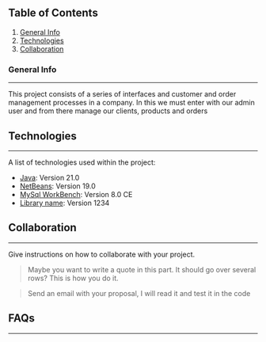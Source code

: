 ## Table of Contents
1. [General Info](#general-info)
2. [Technologies](#technologies)
3. [Collaboration](#collaboration)


### General Info
***
This project consists of a series of interfaces and customer and order management processes in a company.
In this we must enter with our admin user and from there manage our clients, products and orders

## Technologies
***
A list of technologies used within the project:
* [Java]([https://example.com](https://www.java.com/es/)): Version 21.0 
* [NetBeans]([https://example.com](https://netbeans.apache.org/front/main/)): Version 19.0
* [MySql WorkBench](https://dev.mysql.com/downloads/workbench/): Version 8.0 CE
* [Library name](https://example.com): Version 1234
## Collaboration
***
Give instructions on how to collaborate with your project.
> Maybe you want to write a quote in this part. 
> It should go over several rows?
> This is how you do it.

> Send an email with your proposal, I will read it and test it in the code
## FAQs
***


